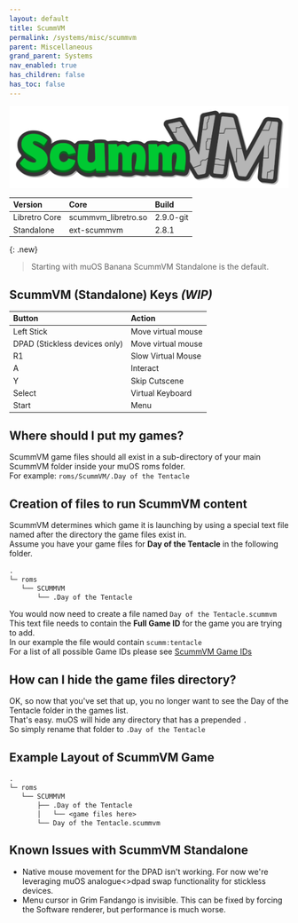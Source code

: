 ```yaml
---
layout: default
title: ScummVM
permalink: /systems/misc/scummvm
parent: Miscellaneous
grand_parent: Systems
nav_enabled: true
has_children: false
has_toc: false
---
```


![](../assets/images/scummvm__modern_remastered__logo.png)

| Version       | Core               | Build           |
|:--------------|:-------------------|:----------------|
| Libretro Core | scummvm_libretro.so | 2.9.0-git |
| Standalone    | ext-scummvm         | 2.8.1 |

{: .new}
> Starting with muOS Banana ScummVM Standalone is the default.

## ScummVM (Standalone) Keys _(WIP)_

| Button                        | Action             |
|:------------------------------|:-------------------|
| Left Stick                    | Move virtual mouse |
| DPAD (Stickless devices only) | Move virtual mouse |
| R1                            | Slow Virtual Mouse |
| A                             | Interact           |
| Y                             | Skip Cutscene      |
| Select                        | Virtual Keyboard   |
| Start                         | Menu               |

## Where should I put my games?
ScummVM game files should all exist in a sub-directory of your main ScummVM folder inside your muOS roms folder.  
For example:
```roms/ScummVM/.Day of the Tentacle```

## Creation of files to run ScummVM content
ScummVM determines which game it is launching by using a special text file named after the directory the game files exist in.  
Assume you have your game files for **Day of the Tentacle** in the following folder.
```
.
└─ roms
   └── SCUMMVM
       └── .Day of the Tentacle
```
You would now need to create a file named `Day of the Tentacle.scummvm`  
This text file needs to contain the **Full Game ID** for the game you are trying to add.  
In our example the file would contain `scumm:tentacle`  
For a list of all possible Game IDs please see [ScummVM Game IDs](https://www.scummvm.org/compatibility)

## How can I hide the game files directory?
OK, so now that you've set that up, you no longer want to see the Day of the Tentacle folder in the games list.  
That's easy. muOS will hide any directory that has a prepended `.`  
So simply rename that folder to `.Day of the Tentacle`

## Example Layout of ScummVM Game
```
.
└─ roms
   └── SCUMMVM
       ├── .Day of the Tentacle
       │   └── <game files here>
       └── Day of the Tentacle.scummvm
```

## Known Issues with ScummVM Standalone
- Native mouse movement for the DPAD isn't working. For now we're leveraging muOS analogue<>dpad swap functionality for stickless devices.
- Menu cursor in Grim Fandango is invisible. This can be fixed by forcing the Software renderer, but performance is much worse.
